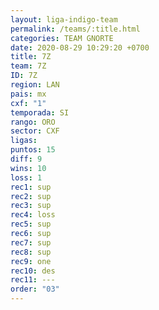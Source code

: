 ```yaml
---
layout: liga-indigo-team
permalink: /teams/:title.html
categories: TEAM GNORTE
date: 2020-08-29 10:29:20 +0700
title: 7Z
team: 7Z
ID: 7Z
region: LAN
pais: mx
cxf: "1"
temporada: SI
rango: ORO
sector: CXF
ligas: 
puntos: 15
diff: 9
wins: 10
loss: 1
rec1: sup
rec2: sup
rec3: sup
rec4: loss
rec5: sup
rec6: sup
rec7: sup
rec8: sup
rec9: one
rec10: des
rec11: ---
order: "03"
---
```



